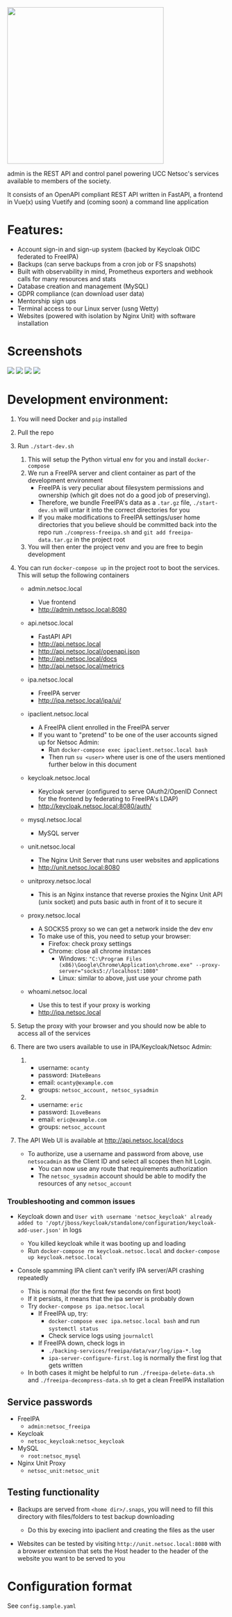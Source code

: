 <img src="ui/src/assets/admin-logo-inverted.svg" width="360"/>

admin is the REST API and control panel powering UCC Netsoc's services available to members of the society.

It consists of an OpenAPI compliant REST API written in FastAPI, a frontend in Vue(x) using Vuetify and (coming soon) a command line application

# Features:
* Account sign-in and sign-up system (backed by Keycloak OIDC federated to FreeIPA)
* Backups (can serve backups from a cron job or FS snapshots)
* Built with observability in mind, Prometheus exporters and webhook calls for many resources and stats
* Database creation and management (MySQL)
* GDPR compliance (can download user data)
* Mentorship sign ups
* Terminal access to our Linux server (usng Wetty)
* Websites (powered with isolation by Nginx Unit) with software installation

# Screenshots
![](./screenshots/s1.PNG)
![](./screenshots/s2.PNG)
![](./screenshots/s3.PNG)
![](./screenshots/s4.PNG)

# Development environment:

1. You will need Docker and `pip` installed

1. Pull the repo
1. Run `./start-dev.sh`

    1. This will setup the Python virtual env for you and install `docker-compose`
    1. We run a FreeIPA server and client container as part of the development environment
        * FreeIPA is very peculiar about filesystem permissions and ownership (which git does not do a good job of preserving).
        * Therefore, we bundle FreeIPA's data as a `.tar.gz` file, `./start-dev.sh` will untar it into the correct directories for you
        * If you make modifications to FreeIPA settings/user home directories that you believe should be committed back into the repo run `./compress-freeipa.sh` and `git add freeipa-data.tar.gz` in the project root
    1. You will then enter the project venv and you are free to begin development
1. You can run `docker-compose up` in the project root to boot the services. This will setup the following containers
  
    * admin.netsoc.local
      * Vue frontend
      * http://admin.netsoc.local:8080
    * api.netsoc.local
      * FastAPI API 
      * http://api.netsoc.local
      * http://api.netsoc.local/openapi.json
      * http://api.netsoc.local/docs
      * http://api.netsoc.local/metrics
    * ipa.netsoc.local
      * FreeIPA server
      * http://ipa.netsoc.local/ipa/ui/
    * ipaclient.netsoc.local
      * A FreeIPA client enrolled in the FreeIPA server
      * If you want to "pretend" to be one of the user accounts signed up for Netsoc Admin:
        * Run `docker-compose exec ipaclient.netsoc.local bash`
        * Then run `su <user>` where user is one of the users mentioned further below in this document
    * keycloak.netsoc.local
      * Keycloak server (configured to serve OAuth2/OpenID Connect for the frontend by federating to FreeIPA's LDAP)
      * http://keycloak.netsoc.local:8080/auth/
    * mysql.netsoc.local
      * MySQL server
    * unit.netsoc.local
      * The Nginx Unit Server that runs user websites and applications
      * http://unit.netsoc.local:8080
    * unitproxy.netsoc.local
      * This is an Nginx instance that reverse proxies the Nginx Unit API (unix socket) and puts basic auth in front of it to secure it
    
    * proxy.netsoc.local
      * A SOCKS5 proxy so we can get a network inside the dev env
      * To make use of this, you need to setup your browser:
        * Firefox: check proxy settings
        * Chrome: close all chrome instances
            * Windows: `"C:\Program Files (x86)\Google\Chrome\Application\chrome.exe" --proxy-server="socks5://localhost:1080"`
            * Linux: similar to above, just use your chrome path
    * whoami.netsoc.local
      * Use this to test if your proxy is working
      * http://ipa.netsoc.local
1. Setup the proxy with your browser and you should now be able to access all of the services
1. There are two users available to use in IPA/Keycloak/Netsoc Admin:
    
    1.
        * username: `ocanty`
        * password: `IHateBeans`
        * email: `ocanty@example.com`
        * groups: `netsoc_account, netsoc_sysadmin`
    2.
        * username: `eric`
        * password: `ILoveBeans`
        * email: `eric@example.com`
        * groups: `netsoc_account`
1. The API Web UI is available at http://api.netsoc.local/docs
  
    * To authorize, use a username and password from above, use `netsocadmin` as the Client ID and select all scopes then hit Login.
      * You can now use any route that requirements authorization
      * The `netsoc_sysadmin` account should be able to modify the resources of any `netsoc_account`

### Troubleshooting and common issues

* Keycloak down and  `User with username 'netsoc_keycloak' already added to '/opt/jboss/keycloak/standalone/configuration/keycloak-add-user.json'` in logs
  * You killed keycloak while it was booting up and loading
  * Run `docker-compose rm keycloak.netsoc.local` and `docker-compose up keycloak.netsoc.local`

* Console spamming IPA client can't verify IPA server/API crashing repeatedly
  * This is normal (for the first few seconds on first boot)
  * If it persists, it means that the ipa server is probably down
  * Try `docker-compose ps ipa.netsoc.local`
    * If FreeIPA up, try:
      * `docker-compose exec ipa.netsoc.local bash` and run `systemctl status`
      * Check service logs using `journalctl`
    * If FreeIPA down, check logs in
      * `./backing-services/freeipa/data/var/log/ipa-*.log`
      * `ipa-server-configure-first.log` is normally the first log that gets written
  * In both cases it might be helpful to run `./freeipa-delete-data.sh` and `./freeipa-decompress-data.sh` to get a clean FreeIPA installation



## Service passwords

* FreeIPA
    * `admin:netsoc_freeipa`
* Keycloak
    * `netsoc_keycloak:netsoc_keycloak`
* MySQL
    * `root:netsoc_mysql`
* Nginx Unit Proxy
    * `netsoc_unit:netsoc_unit`

## Testing functionality

* Backups are served from `<home dir>/.snaps`, you will need to fill this directory with files/folders to test backup downloading
  * Do this by execing into ipaclient and creating the files as the user

* Websites can be tested by visiting `http://unit.netsoc.local:8080` with a browser extension that sets the Host header to the header of the website you want to be served to you


# Configuration format

See `config.sample.yaml`

